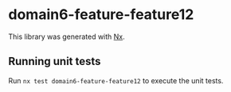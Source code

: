 # domain6-feature-feature12

This library was generated with [Nx](https://nx.dev).

## Running unit tests

Run `nx test domain6-feature-feature12` to execute the unit tests.
